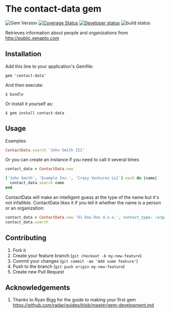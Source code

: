 # The contact-data gem

![Gem Version](http://img.shields.io/gem/v/contact-data.svg?style=flat)&nbsp;[![Coverage Status](https://img.shields.io/coveralls/Xenapto/contact-data.svg?style=flat)](https://coveralls.io/r/Xenapto/contact-data?branch=master)
[![Developer status](http://img.shields.io/badge/developer-awesome-brightgreen.svg?style=flat)](http://xenapto.com)
![build status](https://circleci.com/gh/Xenapto/contact-data.png?circle-token=4c6f3dcc1912d30c8d903ae767f0beee94d9b4e2)

Retrieves information about people and organizations from http://public.xenapto.com

## Installation

Add this line to your application's Gemfile:

    gem 'contact-data'

And then execute:

    $ bundle

Or install it yourself as:

    $ gem install contact-data

## Usage

Examples:

```ruby
ContactData.search 'John Smith III'
```

Or you can create an instance if you need to call it several times

```ruby
contact_data = ContactData.new

['John Smith', 'Example Inc.', 'Crazy Ventures LLC'].each do |name|
  contact_data.search name
end
```

ContactData will make an intelligent guess at the type of the name but it's not infallible. ContactData likes it if you tell it whether the name is a person or an organization:

```ruby
contact_data = ContactData.new 'Di Doo Doo d.o.o.', contact_type: :organization
contact_data.search
```

## Contributing

1.  Fork it
1.  Create your feature branch (`git checkout -b my-new-feature`)
1.  Commit your changes (`git commit -am 'Add some feature'`)
1.  Push to the branch (`git push origin my-new-feature`)
1.  Create new Pull Request

## Acknowledgements

1.  Thanks to Ryan Bigg for the guide to making your first gem https://github.com/radar/guides/blob/master/gem-development.md
